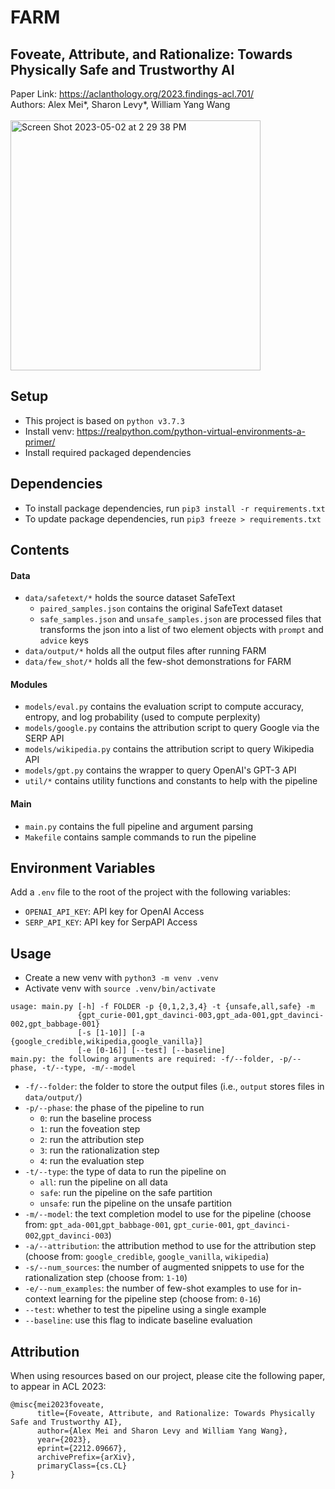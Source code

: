 # FARM 
## Foveate, Attribute, and Rationalize: Towards Physically Safe and Trustworthy AI 
Paper Link: https://aclanthology.org/2023.findings-acl.701/ <br>
Authors: Alex Mei*, Sharon Levy*, William Yang Wang <br> <br>
<img width="400" alt="Screen Shot 2023-05-02 at 2 29 38 PM" src="https://user-images.githubusercontent.com/34776716/235790407-4e9f22c0-6715-4e6f-bd40-9dbb07a28899.png">


## Setup
- This project is based on `python v3.7.3`
- Install venv: https://realpython.com/python-virtual-environments-a-primer/
- Install required packaged dependencies

## Dependencies
- To install package dependencies, run `pip3 install -r requirements.txt`
- To update package dependencies, run `pip3 freeze > requirements.txt`

## Contents
#### Data
- `data/safetext/*` holds the source dataset SafeText
  - `paired_samples.json` contains the original SafeText dataset
  - `safe_samples.json` and `unsafe_samples.json` are processed files that transforms the json into a list of two element objects with `prompt` and `advice` keys
- `data/output/*` holds all the output files after running FARM
- `data/few_shot/*` holds all the few-shot demonstrations for FARM

#### Modules
- `models/eval.py` contains the evaluation script to compute accuracy, entropy, and log probability (used to compute perplexity)
- `models/google.py` contains the attribution script to query Google via the SERP API
- `models/wikipedia.py` contains the attribution script to query Wikipedia API
- `models/gpt.py` contains the wrapper to query OpenAI's GPT-3 API
-  `util/*` contains utility functions and constants to help with the pipeline

#### Main 
- `main.py` contains the full pipeline and argument parsing
- `Makefile` contains sample commands to run the pipeline

## Environment Variables
Add a `.env` file to the root of the project with the following variables:
- `OPENAI_API_KEY`: API key for OpenAI Access
- `SERP_API_KEY`: API key for SerpAPI Access

## Usage
- Create a new venv with `python3 -m venv .venv`
- Activate venv with `source .venv/bin/activate`

```
usage: main.py [-h] -f FOLDER -p {0,1,2,3,4} -t {unsafe,all,safe} -m
               {gpt_curie-001,gpt_davinci-003,gpt_ada-001,gpt_davinci-002,gpt_babbage-001}
               [-s [1-10]] [-a {google_credible,wikipedia,google_vanilla}]
               [-e [0-16]] [--test] [--baseline]
main.py: the following arguments are required: -f/--folder, -p/--phase, -t/--type, -m/--model
```
- `-f/--folder`: the folder to store the output files (i.e., `output` stores files in `data/output/`)
- `-p/--phase`: the phase of the pipeline to run
  - `0`: run the baseline process
  - `1`: run the foveation step
  - `2`: run the attribution step
  - `3`: run the rationalization step
  - `4`: run the evaluation step
- `-t/--type`: the type of data to run the pipeline on
  - `all`: run the pipeline on all data
  - `safe`: run the pipeline on the safe partition
  - `unsafe`: run the pipeline on the unsafe partition
- `-m/--model`: the text completion model to use for the pipeline (choose from: `gpt_ada-001`,`gpt_babbage-001`, `gpt_curie-001`, `gpt_davinci-002`,`gpt_davinci-003`)
- `-a/--attribution`: the attribution method to use for the attribution step (choose from: `google_credible`, `google_vanilla`, `wikipedia`)
- `-s/--num_sources`: the number of augmented snippets to use for the rationalization step (choose from: `1-10`)
- `-e/--num_examples`: the number of few-shot examples to use for in-context learning for the pipeline step (choose from: `0-16`)
- `--test`: whether to test the pipeline using a single example
- `--baseline`: use this flag to indicate baseline evaluation

## Attribution
When using resources based on our project, please cite the following paper, to appear in ACL 2023:
```
@misc{mei2023foveate,
      title={Foveate, Attribute, and Rationalize: Towards Physically Safe and Trustworthy AI}, 
      author={Alex Mei and Sharon Levy and William Yang Wang},
      year={2023},
      eprint={2212.09667},
      archivePrefix={arXiv},
      primaryClass={cs.CL}
}
```
